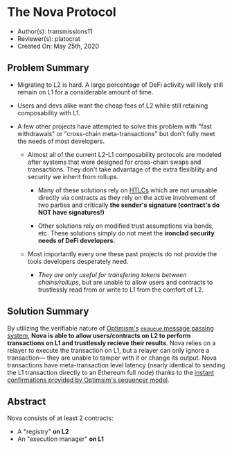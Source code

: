 # The Nova Protocol

- Author(s): transmissions11
- Reviewer(s): platocrat
- Created On: May 25th, 2020

## Problem Summary

- Migrating to L2 is hard. A large percentage of DeFi activity will likely still remain on L1 for a considerable amount of time. 
- Users and devs alike want the cheap fees of L2 while still retaining composability with L1. 

- A few other projects have attempted to solve this problem with "fast withdrawals" or "cross-chain meta-transactions" but don't fully meet the needs of most developers.
  - Almost all of the current L2-L1 composability protocols are modeled after systems that were designed for cross-chain swaps and transactions. They don't take advantage of the extra flexibliity and security we inherit from rollups.

    - Many of these solutions rely on [HTLCs](https://www.youtube.com/watch?v=qUAyW4pdooA) which are not unusable directly via contracts as they rely on the active involvement of two parties and critically **the sender's signature (contract's do NOT have signatures!)**
   
    - Other solutions rely on modified trust assumptions via bonds, etc. These solutions simply do not meet the **ironclad security needs of DeFi developers.**

  - Most importantly every one these past projects do not provide the tools developers desperately need. 
    - _They are only useful for transfering tokens between chains/rollups_, but are unable to allow users and contracts to trustlessly read from or write to L1 from the comfort of L2.

## Solution Summary

By utilizing the verifiable nature of [Optimism's](https://optimism.io) [`enqueue` message passing system](https://community.optimism.io/docs/developers/bridging.html#understanding-contract-calls), **Nova is able to allow users/contracts on L2 to perform transactions on L1 and trustlessly recieve their results**. Nova relies on a relayer to execute the transaction on L1, but a relayer can only ignore a transaction— they are unable to tamper with it or change its output. Nova transactions have meta-transaction level latency (nearly identical to sending the L1 transaction directly to an Ethereum full node) thanks to the [instant confirmations provided by Optimsim's sequencer model](https://research.paradigm.xyz/rollups).

## Abstract

Nova consists of at least 2 contracts:
- A "registry" **on L2**
- An "execution manager" **on L1**



